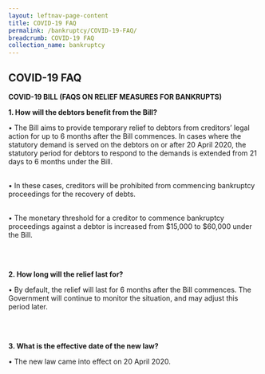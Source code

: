 ```yaml
---
layout: leftnav-page-content
title: COVID-19 FAQ
permalink: /bankruptcy/COVID-19-FAQ/
breadcrumb: COVID-19 FAQ
collection_name: bankruptcy
---
```


COVID-19 FAQ
---
**COVID-19 BILL (FAQS ON RELIEF MEASURES FOR BANKRUPTS)**<br>

**1.	How will the debtors benefit from the Bill?**<br>

•	The Bill aims to provide temporary relief to debtors from creditors’ legal action for up to 6 months after the Bill commences. In cases where the statutory demand is served on the debtors on or after 20 April 2020, the statutory period for debtors to respond to the demands is extended from 21 days to 6 months under the Bill.<br><br>

•	In these cases, creditors will be prohibited from commencing  bankruptcy proceedings for the recovery of debts. <br><br>

•	The monetary threshold for a creditor to commence bankruptcy proceedings against a debtor is increased from $15,000 to $60,000 under the Bill.<br><br>

<br>

**2.	How long will the relief last for?**<br>

•	By default, the relief will last for 6 months after the Bill commences. The Government will continue to monitor the situation, and may adjust this period later.<br><br>

<br>

**3.	What is the effective date of the new law?**<br>

•	The new law came into effect on 20 April 2020.<br><br>

<br>
